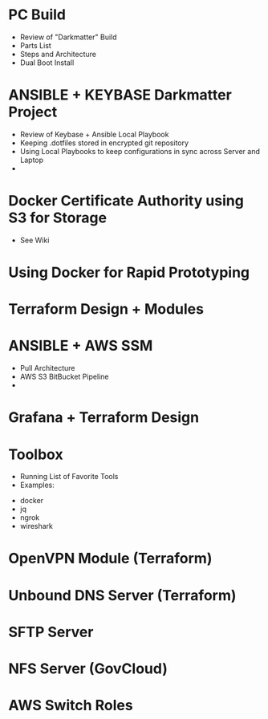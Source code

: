 # PC Build

* Review of "Darkmatter" Build
* Parts List
* Steps and Architecture
* Dual Boot Install


# ANSIBLE + KEYBASE Darkmatter Project

* Review of Keybase + Ansible Local Playbook
* Keeping .dotfiles stored in encrypted git repository
* Using Local Playbooks to keep configurations in sync across Server and Laptop
* 

# Docker Certificate Authority using S3 for Storage

* See Wiki

# Using Docker for Rapid Prototyping

# Terraform Design + Modules

# ANSIBLE + AWS SSM 
- Pull Architecture
- AWS S3 BitBucket Pipeline
- 

# Grafana + Terraform Design

# Toolbox
- Running List of Favorite Tools
- Examples: 

* docker
* jq
* ngrok
* wireshark


# OpenVPN Module (Terraform)

# Unbound DNS Server (Terraform)

# SFTP Server

# NFS Server (GovCloud)

# AWS Switch Roles

# 





